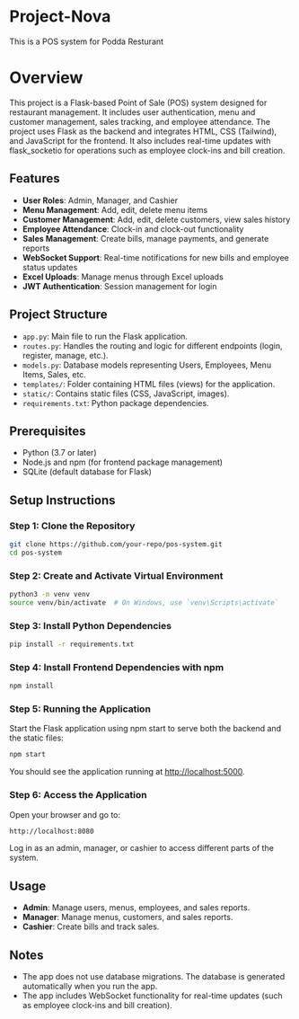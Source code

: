 # Project-Nova

This is a POS system for Podda Resturant

# Overview

This project is a Flask-based Point of Sale (POS) system designed for restaurant management. It includes user authentication, menu and customer management, sales tracking, and employee attendance. The project uses Flask as the backend and integrates HTML, CSS (Tailwind), and JavaScript for the frontend. It also includes real-time updates with flask_socketio for operations such as employee clock-ins and bill creation.

## Features

- **User Roles**: Admin, Manager, and Cashier
- **Menu Management**: Add, edit, delete menu items
- **Customer Management**: Add, edit, delete customers, view sales history
- **Employee Attendance**: Clock-in and clock-out functionality
- **Sales Management**: Create bills, manage payments, and generate reports
- **WebSocket Support**: Real-time notifications for new bills and employee status updates
- **Excel Uploads**: Manage menus through Excel uploads
- **JWT Authentication**: Session management for login

## Project Structure

- `app.py`: Main file to run the Flask application.
- `routes.py`: Handles the routing and logic for different endpoints (login, register, manage, etc.).
- `models.py`: Database models representing Users, Employees, Menu Items, Sales, etc.
- `templates/`: Folder containing HTML files (views) for the application.
- `static/`: Contains static files (CSS, JavaScript, images).
- `requirements.txt`: Python package dependencies.

## Prerequisites

- Python (3.7 or later)
- Node.js and npm (for frontend package management)
- SQLite (default database for Flask)

## Setup Instructions

### Step 1: Clone the Repository

```bash
git clone https://github.com/your-repo/pos-system.git
cd pos-system
```

### Step 2: Create and Activate Virtual Environment

```bash
python3 -m venv venv
source venv/bin/activate  # On Windows, use `venv\Scripts\activate`
```

### Step 3: Install Python Dependencies

```bash
pip install -r requirements.txt
```

### Step 4: Install Frontend Dependencies with npm

```bash
npm install
```

### Step 5: Running the Application

Start the Flask application using npm start to serve both the backend and the static files:

```bash
npm start
```

You should see the application running at [http://localhost:5000](http://localhost:8080).

### Step 6: Access the Application

Open your browser and go to:

```bash
http://localhost:8080
```

Log in as an admin, manager, or cashier to access different parts of the system.

## Usage

- **Admin**: Manage users, menus, employees, and sales reports.
- **Manager**: Manage menus, customers, and sales reports.
- **Cashier**: Create bills and track sales.

## Notes

- The app does not use database migrations. The database is generated automatically when you run the app.
- The app includes WebSocket functionality for real-time updates (such as employee clock-ins and bill creation).
